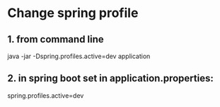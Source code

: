 # Change spring profile

## 1. from command line

java -jar -Dspring.profiles.active=dev application

## 2. in spring boot set in application.properties:

spring.profiles.active=dev  